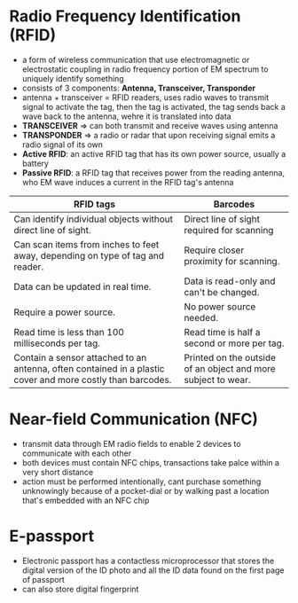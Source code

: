 # **Radio Frequency Identification (RFID)**
- a form of wireless communication that use electromagnetic or electrostatic coupling in radio frequency portion of EM spectrum to uniquely identify something
- consists of 3 components: **Antenna, Transceiver, Transponder**
- antenna + transceiver = RFID readers, uses radio waves to transmit signal to activate the tag, then the tag is activated, the tag sends back a wave back to the antenna, wehre it is translated into data
- **TRANSCEIVER** => can both transmit and receive waves using antenna
- **TRANSPONDER** => a radio or radar that upon receiving signal emits a radio signal of its own
- **Active RFID**: an active RFID tag that has its own power source, usually a battery
- **Passive RFID**: a RFID tag that receives power from the reading antenna, who EM wave induces a current in the RFID tag's antenna

| **RFID tags**                                                                                                      | **Barcodes**                                                        |
|----------------------------------------------------------------------------------------------------------------|-----------------------------------------------------------------|
| Can   identify individual objects without direct line of sight.                                                | Direct   line of sight required for scanning                    |
| Can   scan items from inches to feet away, depending on type of tag and reader.                                | Require   closer proximity for scanning.                        |
| Data   can be updated in real time.                                                                            | Data   is read-only and can't be changed.                       |
| Require   a power source.                                                                                      | No   power source needed.                                       |
| Read   time is less than 100 milliseconds per tag.                                                             | Read   time is half a second or more per tag.                   |
| Contain   a sensor attached to an antenna, often contained in a plastic cover and more   costly than barcodes. | Printed   on the outside of an object and more subject to wear. |

# **Near-field Communication (NFC)**
- transmit data through EM radio fields to enable 2 devices to communicate with each other
- both devices must contain NFC chips, transactions take palce within a very short distance
- action must be performed intentionally, cant purchase something unknowingly because of a pocket-dial or by walking past a location that's embedded with an NFC chip

# **E-passport**
- Electronic passport has a contactless microprocessor that stores the digital version of the ID photo and all the ID data found on the first page of passport
- can also store digital fingerprint